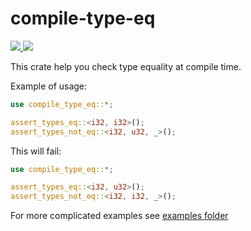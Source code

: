 # compile-type-eq
<a href="https://docs.rs/compile_type_eq">
    <img src="https://docs.rs/compile_type_eq/badge.svg">
</a>
<a href="https://crates.io/crates/compile_type_eq">
    <img src="https://img.shields.io/crates/v/compile_type_eq.svg">
</a>

This crate help you check type equality at compile time.

Example of usage:

```rust
use compile_type_eq::*;

assert_types_eq::<i32, i32>();
assert_types_not_eq::<i32, u32, _>();
```

This will fail:
```rust
use compile_type_eq::*;

assert_types_eq::<i32, u32>();
assert_types_not_eq::<i32, i32, _>();
```

For more complicated examples see [examples folder](https://github.com/p0lunin/compile_type_eq/tree/master/examples)